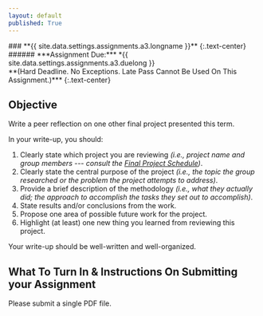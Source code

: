 ```yaml
---
layout: default
published: True
---
```


<div class="subpage-header" markdown="1">
### **{{ site.data.settings.assignments.a3.longname }}**
{:.text-center}
###### ***Assignment Due:*** *{{ site.data.settings.assignments.a3.duelong }} <br/> **(Hard Deadline. No Exceptions. Late Pass Cannot Be Used On This Assignment.)***
{:.text-center}
</div>

## Objective

Write a peer reflection on one other final project presented this term.

In your write-up, you should:

1. Clearly state which project you are reviewing _(i.e., project name and group members --- consult the [Final Project Schedule](project-schedule))_.
2. Clearly state the central purpose of the project _(i.e., the topic the group researched or the problem the project attempts to address)_.
3. Provide a brief description of the methodology _(i.e., what they actually did; the approach to accomplish the tasks they set out to accomplish)_.
4. State results and/or conclusions from the work.
5. Propose one area of possible future work for the project.
6. Highlight (at least) one new thing you learned from reviewing this project.

Your write-up should be well-written and well-organized.

## What To Turn In & Instructions On Submitting your Assignment

Please submit a single PDF file.
